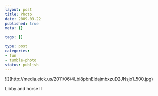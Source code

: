 ```yaml
--- 
layout: post
title: Photo
date: 2009-03-22
published: true
meta: {}

tags: []

type: post
categories: 
- fun
- tumble-photo
status: publish
---
```

<div class="figure">            ![](http://media.eick.us/2011/06/4Lbi8pbnEldajmbxzuD2JNsjo1_500.jpg)        </div>

Libby and horse II

